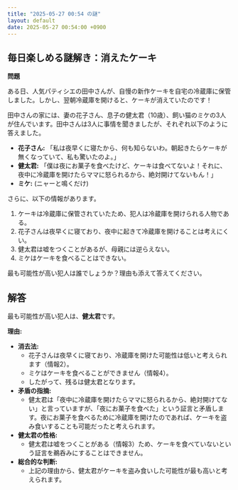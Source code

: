 ```yaml
---
title: "2025-05-27 00:54 の謎"
layout: default
date: 2025-05-27 00:54:00 +0900
---
```

## 毎日楽しめる謎解き：消えたケーキ

**問題**

ある日、人気パティシエの田中さんが、自慢の新作ケーキを自宅の冷蔵庫に保管しました。しかし、翌朝冷蔵庫を開けると、ケーキが消えていたのです！

田中さんの家には、妻の花子さん、息子の健太君（10歳）、飼い猫のミケの3人が住んでいます。田中さんは3人に事情を聞きましたが、それぞれ以下のように答えました。

*   **花子さん:** 「私は夜早くに寝たから、何も知らないわ。朝起きたらケーキが無くなっていて、私も驚いたのよ。」
*   **健太君:** 「僕は夜にお菓子を食べたけど、ケーキは食べてないよ！それに、夜中に冷蔵庫を開けたらママに怒られるから、絶対開けてないもん！」
*   **ミケ:** (ニャーと鳴くだけ)

さらに、以下の情報があります。

1.  ケーキは冷蔵庫に保管されていたため、犯人は冷蔵庫を開けられる人物である。
2.  花子さんは夜早くに寝ており、夜中に起きて冷蔵庫を開けることは考えにくい。
3.  健太君は嘘をつくことがあるが、母親には逆らえない。
4.  ミケはケーキを食べることはできない。

最も可能性が高い犯人は誰でしょうか？理由も添えて答えてください。

## 解答

最も可能性が高い犯人は、**健太君**です。

**理由:**

*   **消去法:**
    *   花子さんは夜早くに寝ており、冷蔵庫を開けた可能性は低いと考えられます（情報2）。
    *   ミケはケーキを食べることができません（情報4）。
    *   したがって、残るは健太君となります。
*   **矛盾の指摘:**
    *   健太君は「夜中に冷蔵庫を開けたらママに怒られるから、絶対開けてない」と言っていますが、「夜にお菓子を食べた」という証言と矛盾します。夜にお菓子を食べるために冷蔵庫を開けたのであれば、ケーキを盗み食いすることも可能だったと考えられます。
*   **健太君の性格:**
    *   健太君は嘘をつくことがある（情報3）ため、ケーキを食べていないという証言を鵜呑みにすることはできません。
*   **総合的な判断:**
    *   上記の理由から、健太君がケーキを盗み食いした可能性が最も高いと考えられます。
